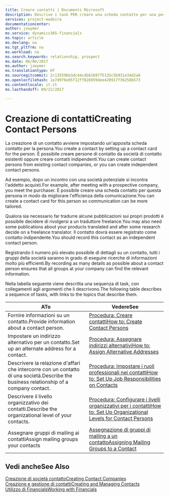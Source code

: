 ```yaml
---
title: Creare contatti | Documenti Microsoft
description: Descrive i task PER creare una scheda contatto per una persona, ad esempio, un potenziale cliente o un fornitore, contribuendo a definire la relazione e personalizzare la comunicazione.
services: project-madeira
documentationcenter: 
author: jswymer
ms.service: dynamics365-financials
ms.topic: article
ms.devlang: na
ms.tgt_pltfrm: na
ms.workload: na
ms.search.keywords: relationship, prospect
ms.date: 06/06/2017
ms.author: jswymer
ms.translationtype: HT
ms.sourcegitcommit: 2c13559bb3dc44cdb61697f5135c5b931e34d2a8
ms.openlocfilehash: 1e7d9f6e05f12ff826959dee420917f36258b573
ms.contentlocale: it-it
ms.lasthandoff: 09/22/2017

---
```

# <a name="creating-contact-persons"></a><span data-ttu-id="369d3-103">Creazione di contatti</span><span class="sxs-lookup"><span data-stu-id="369d3-103">Creating Contact Persons</span></span>
<span data-ttu-id="369d3-104">La creazione di un contatto avviene impostando un'apposita scheda contatto per la persona.</span><span class="sxs-lookup"><span data-stu-id="369d3-104">You create a contact by setting up a contact card for the person.</span></span> <span data-ttu-id="369d3-105">È possibile creare persone di contatto da società di contatto esistenti oppure creare contatti indipendenti.</span><span class="sxs-lookup"><span data-stu-id="369d3-105">You can create contact persons from existing contact companies, or you can create independent contact persons.</span></span>

<span data-ttu-id="369d3-106">Ad esempio, dopo un incontro con una società potenziale si incontra l'addetto acquisti.</span><span class="sxs-lookup"><span data-stu-id="369d3-106">For example, after meeting with a prospective company, you meet the purchaser.</span></span> <span data-ttu-id="369d3-107">È possibile creare una scheda contatto per questa persona in modo da migliorare l'efficienza della comunicazione.</span><span class="sxs-lookup"><span data-stu-id="369d3-107">You can create a contact card for this person so communication can be more tailored.</span></span>

<span data-ttu-id="369d3-108">Qualora sia necessario far tradurre alcune pubblicazioni sui propri prodotti è possibile decidere di rivolgersi a un traduttore freelance.</span><span class="sxs-lookup"><span data-stu-id="369d3-108">You may also need some publications about your products translated and after some research decide on a freelance translator.</span></span> <span data-ttu-id="369d3-109">Il contatto dovrà essere registrato come contatto indipendente.</span><span class="sxs-lookup"><span data-stu-id="369d3-109">You should record this contact as an independent contact person.</span></span>

<span data-ttu-id="369d3-110">Registrando il numero più elevato possibile di dettagli su un contatto, tutti i gruppi della società saranno in grado di eseguire ricerche di informazioni molto più efficienti.</span><span class="sxs-lookup"><span data-stu-id="369d3-110">By recording as many details as possible about a contact person ensures that all groups at your company can find the relevant information.</span></span>

<span data-ttu-id="369d3-111">Nella tabella seguente viene descritta una sequenza di task, con collegamenti agli argomenti che li descrivono.</span><span class="sxs-lookup"><span data-stu-id="369d3-111">The following table describes a sequence of tasks, with links to the topics that describe them.</span></span> 

| <span data-ttu-id="369d3-112">A</span><span class="sxs-lookup"><span data-stu-id="369d3-112">To</span></span> | <span data-ttu-id="369d3-113">Vedere</span><span class="sxs-lookup"><span data-stu-id="369d3-113">See</span></span> |
| --- | --- |
| <span data-ttu-id="369d3-114">Fornire informazioni su un contatto.</span><span class="sxs-lookup"><span data-stu-id="369d3-114">Provide information about a contact person.</span></span> |[<span data-ttu-id="369d3-115">Procedura: Creare contatti</span><span class="sxs-lookup"><span data-stu-id="369d3-115">How to: Create Contact Persons</span></span>](marketing-how-create-contact-persons.md) |
| <span data-ttu-id="369d3-116">Impostare un indirizzo alternativo per un contatto.</span><span class="sxs-lookup"><span data-stu-id="369d3-116">Set up an alternate address for a contact.</span></span> |[<span data-ttu-id="369d3-117">Procedura: Assegnare indirizzi alternativi</span><span class="sxs-lookup"><span data-stu-id="369d3-117">How to: Assign Alternative Addresses</span></span>](marketing-how-assign-alternate-address.md) |
| <span data-ttu-id="369d3-118">Descrivere la relazione d'affari che intercorre con un contatto di una società.</span><span class="sxs-lookup"><span data-stu-id="369d3-118">Describe the business relationship of a company contact.</span></span> |[<span data-ttu-id="369d3-119">Procedura: Impostare i ruoli professionali nei contatti</span><span class="sxs-lookup"><span data-stu-id="369d3-119">How to: Set Up Job Responsibilities on Contacts</span></span>](marketing-job-responsibilities.md) |
| <span data-ttu-id="369d3-120">Descrivere il livello organizzativo dei contatti.</span><span class="sxs-lookup"><span data-stu-id="369d3-120">Describe the organizational level of your contacts.</span></span> |[<span data-ttu-id="369d3-121">Procedura: Configurare i livelli organizzativi per i contatti</span><span class="sxs-lookup"><span data-stu-id="369d3-121">How to: Set Up Organizational Levels for Contact Persons</span></span>](marketing-organizational-levels.md) |
| <span data-ttu-id="369d3-122">Assegnare gruppi di mailing ai contatti</span><span class="sxs-lookup"><span data-stu-id="369d3-122">Assign mailing groups your contacts</span></span> |[<span data-ttu-id="369d3-123">Assegnazione di gruppi di mailing a un contatto</span><span class="sxs-lookup"><span data-stu-id="369d3-123">Assigning Mailing Groups to a Contact</span></span>](marketing-mailing-groups.md) |

## <a name="see-also"></a><span data-ttu-id="369d3-124">Vedi anche</span><span class="sxs-lookup"><span data-stu-id="369d3-124">See Also</span></span>
[<span data-ttu-id="369d3-125">Creazione di società contatto</span><span class="sxs-lookup"><span data-stu-id="369d3-125">Creating Contact Companies</span></span>](marketing-create-contact-companies.md)  
[<span data-ttu-id="369d3-126">Creazione e gestione di contatti</span><span class="sxs-lookup"><span data-stu-id="369d3-126">Creating and Managing Contacts</span></span>]()  
[<span data-ttu-id="369d3-127">Utilizzo di Financials</span><span class="sxs-lookup"><span data-stu-id="369d3-127">Working with Financials</span></span>](ui-work-product.md)


